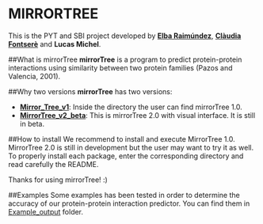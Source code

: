 # MIRRORTREE 

This is the PYT and SBI project developed by [**Elba Raimúndez**](https://github.com/elbaraim), [**Clàudia Fontserè**](https://github.com/claudefa) and **Lucas Michel**. 

##What is mirrorTree
**mirrorTree** is a program to predict protein-protein interactions using similarity between two protein families (Pazos and Valencia, 2001).

##Why two versions
**mirrorTree** has two versions:
- [**Mirror_Tree_v1**](https://github.com/claudefa/PythonProject/tree/master/Mirror_Tree_v1): Inside the directory the user can find mirrorTree 1.0. 
- [**MirrorTree_v2_beta**](https://github.com/claudefa/PythonProject/tree/master/MirrorTree_v2_beta): This is mirrorTree 2.0 with visual interface. It is still in beta.

##How to install
We recommend to install and execute MirrorTree 1.0.
MirrorTree 2.0 is still in development but the user may want to try it as well. 
To properly install each package, enter the corresponding directory and read carefully the README. 

Thanks for using mirrorTree! :)

##Examples
Some examples has been tested in order to determine the accuracy of our protein-protein interaction predictor.
You can find them in [Example_output](https://github.com/claudefa/PythonProject/tree/master/Example_output) folder.


